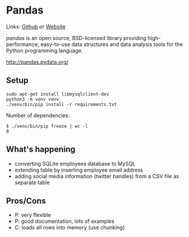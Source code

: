 # Pandas
Links: [Github](https://github.com/irsbugs/meetings/blob/master/2019/2019-06-10/pandas/README.md) or [Website](https://irsbugs.github.io/meetings/2019/2019-06-10/pandas/) 

*pandas* is an open source, BSD-licensed library providing high-performance,
easy-to-use data structures and data analysis tools for the Python
programming language.

http://pandas.pydata.org/

## Setup
```
sudo apt-get install libmysqlclient-dev
python3 -m venv venv
./venv/bin/pip install -r requirements.txt
```

Number of dependencies:

```
$ ./venv/bin/pip freeze | wc -l
8
```

## What's happening

* converting SQLite employees database to MySQL
* extending table by inserting employee email address
* adding social media information (twitter handles) from a CSV file as separate table

## Pros/Cons

* P: very flexible
* P: good documentation, lots of examples
* C: loads all rows into memory (use chunking)
